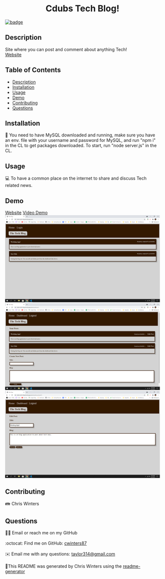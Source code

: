 
  <h1 align="center">Cdubs Tech Blog!</h1>
  
[![badge](https://img.shields.io/badge/License-MIT-yellow.svg)](https://opensource.org/licenses/MIT)<br />
## Description
Site where you can post and comment about anything Tech!<br/>
[Website](https://cdubs-tech-blog.herokuapp.com/)
## Table of Contents
- [Description](#description)
- [Installation](#installation)
- [Usage](#usage)
- [Demo](#Demo)
- [Contributing](#contributing)
- [Questions](#questions)
## Installation
💾 You need to have MySQL downloaded and running, make sure you have an env. file with your username and password for MySQL, and run "npm i" in the CL to get packages downloaded. To start, run "node server.js" in the CL.
## Usage
💻 To have a common place on the internet to share and discuss Tech related news.
## Demo
[Website](https://cdubs-tech-blog.herokuapp.com/)
[Video Demo](https://drive.google.com/file/d/10rv3CWb98MK8pnk7UasULG1bWmKXxE-I/view?usp=sharing)
![blog](./images/blog.png)
![blog2](./images/blog2.png)
![blog3](./images/blog3.png)
## Contributing
👪 Chris Winters
## Questions
🙋‍♂️ Email or reach me on my GitHub <br />
<br />
:octocat: Find me on GitHub: [cwinters87](https://github.com/cwinters87)<br />
<br />
✉️ Email me with any questions: taylor314@gmail.com<br /><br />
🌟This README was generated by Chris Winters using the [readme-generator](https://github.com/cwinters87/readme-generator)
